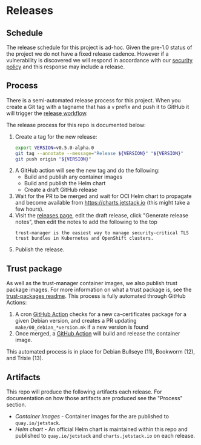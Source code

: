 # Releases

## Schedule

The release schedule for this project is ad-hoc. Given the pre-1.0 status of the project we do not have a fixed release cadence. However if a vulnerability is discovered we will respond in accordance with our [security policy](https://github.com/cert-manager/community/blob/main/SECURITY.md) and this response may include a release.

## Process

There is a semi-automated release process for this project. When you create a Git tag with a tagname that has a `v` prefix and push it to GitHub it will trigger the [release workflow].

The release process for this repo is documented below:

1. Create a tag for the new release:
    ```sh
   export VERSION=v0.5.0-alpha.0
   git tag --annotate --message="Release ${VERSION}" "${VERSION}"
   git push origin "${VERSION}"
   ```
2. A GitHub action will see the new tag and do the following:
    - Build and publish any container images
    - Build and publish the Helm chart
    - Create a draft GitHub release
3. Wait for the PR to be merged and wait for OCI Helm chart to propagate and become available from https://charts.jetstack.io (this might take a few hours).
4. Visit the [releases page], edit the draft release, click "Generate release notes", then edit the notes to add the following to the top
    ```
    trust-manager is the easiest way to manage security-critical TLS trust bundles in Kubernetes and OpenShift clusters.
    ```
5. Publish the release.

## Trust package

As well as the trust-manager container images, we also publish trust package images. For more information on what a trust package is, see the [trust-packages readme](trust-packages/README.md). This process is fully automated through GitHub Actions:

1. A cron [GitHub Action](https://venafi.slack.com/archives/D06C21X5L13/p1717075543900969) checks for a new ca-certificates package for a given Debian version, and creates a PR updating `make/00_debian_*version.mk` if a new version is found
2. Once merged, a [GitHub Action](https://github.com/cert-manager/trust-manager/blob/main/.github/workflows/debian-trust-package-release.yaml) will build and release the container image.

This automated process is in place for Debian Bullseye (11), Bookworm (12), and Trixie (13).

## Artifacts

This repo will produce the following artifacts each release. For documentation on how those artifacts are produced see the "Process" section.

- *Container Images* - Container images for the are published to `quay.io/jetstack`.
- *Helm chart* - An official Helm chart is maintained within this repo and published to `quay.io/jetstack` and `charts.jetstack.io` on each release.

[release workflow]: https://github.com/cert-manager/trust-manager/actions/workflows/release.yaml
[releases page]: https://github.com/cert-manager/trust-manager/releases
